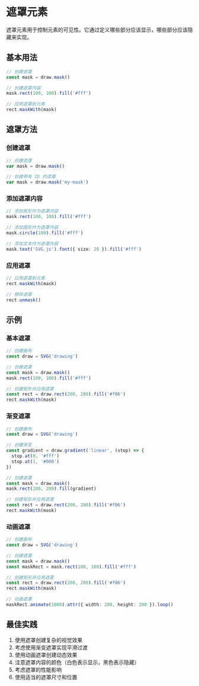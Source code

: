 # 遮罩元素

遮罩元素用于控制元素的可见性。它通过定义哪些部分应该显示，哪些部分应该隐藏来实现。

## 基本用法

```ts
// 创建遮罩
const mask = draw.mask()

// 创建遮罩内容
mask.rect(100, 100).fill('#fff')

// 应用遮罩到元素
rect.maskWith(mask)
```

## 遮罩方法

### 创建遮罩

```ts
// 创建遮罩
var mask = draw.mask()

// 创建带有 ID 的遮罩
var mask = draw.mask('my-mask')
```

### 添加遮罩内容

```ts
// 添加矩形作为遮罩内容
mask.rect(100, 100).fill('#fff')

// 添加圆形作为遮罩内容
mask.circle(100).fill('#fff')

// 添加文本作为遮罩内容
mask.text('SVG.js').font({ size: 20 }).fill('#fff')
```

### 应用遮罩

```ts
// 应用遮罩到元素
rect.maskWith(mask)

// 移除遮罩
rect.unmask()
```

## 示例

### 基本遮罩

```ts
// 创建画布
const draw = SVG('drawing')

// 创建遮罩
const mask = draw.mask()
mask.rect(100, 100).fill('#fff')

// 创建矩形并应用遮罩
const rect = draw.rect(200, 200).fill('#f06')
rect.maskWith(mask)
```

### 渐变遮罩

```ts
// 创建画布
const draw = SVG('drawing')

// 创建渐变
const gradient = draw.gradient('linear', (stop) => {
  stop.at(0, '#fff')
  stop.at(1, '#000')
})

// 创建遮罩
const mask = draw.mask()
mask.rect(200, 200).fill(gradient)

// 创建矩形并应用遮罩
const rect = draw.rect(200, 200).fill('#f06')
rect.maskWith(mask)
```

### 动画遮罩

```ts
// 创建画布
const draw = SVG('drawing')

// 创建遮罩
const mask = draw.mask()
const maskRect = mask.rect(100, 100).fill('#fff')

// 创建矩形并应用遮罩
const rect = draw.rect(200, 200).fill('#f06')
rect.maskWith(mask)

// 动画遮罩
maskRect.animate(1000).attr({ width: 200, height: 200 }).loop()
```

## 最佳实践

1. 使用遮罩创建复杂的视觉效果
2. 考虑使用渐变遮罩实现平滑过渡
3. 使用动画遮罩创建动态效果
4. 注意遮罩内容的颜色（白色表示显示，黑色表示隐藏）
5. 考虑遮罩的性能影响
6. 使用适当的遮罩尺寸和位置
